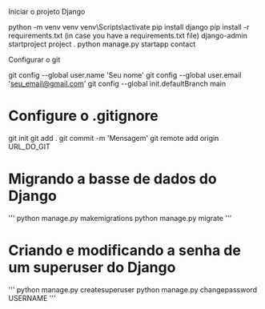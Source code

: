 Iniciar o projeto Django

python -m venv venv
venv\Scripts\activate
pip install django
pip install -r requirements.txt (in case you have a requirements.txt file)
django-admin startproject project .
python manage.py startapp contact

Configurar o git

git config --global user.name 'Seu nome'
git config --global user.email 'seu_email@gmail.com'
git config --global init.defaultBranch main
# Configure o .gitignore
git init
git add .
git commit -m 'Mensagem'
git remote add origin URL_DO_GIT


# Migrando a basse de dados do Django
'''
python manage.py makemigrations
python manage.py migrate
'''

# Criando e modificando a senha de um superuser do Django
'''
python manage.py createsuperuser
python manage.py changepassword USERNAME
'''

